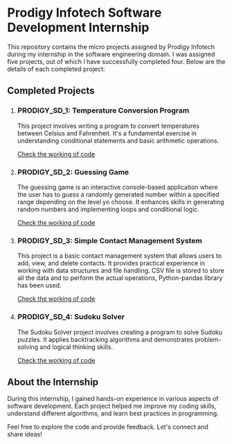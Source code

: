 <h1>Prodigy Infotech Software Development Internship</h1>

<p>This repository contains the micro projects assigned by Prodigy Infotech during my internship in the software engineering domain. I was assigned five projects, out of which I have successfully completed four. Below are the details of each completed project:</p>

<h2>Completed Projects</h2>

<ol>
  <li>
    <h3>PRODIGY_SD_1: Temperature Conversion Program</h3>
    <p>This project involves writing a program to convert temperatures between Celsius and Fahrenheit. It's a fundamental exercise in understanding conditional statements and basic arithmetic operations.</p>
    <p><a href="https://replit.com/join/tfsukpooks-rohitranjan3" target="_blank">Check the working of code</a></p>
  </li>
  <li>
    <h3>PRODIGY_SD_2: Guessing Game</h3>
    <p>The guessing game is an interactive console-based application where the user has to guess a randomly generated number within a specified range depending on the level yo choose. It enhances skills in generating random numbers and implementing loops and conditional logic.</p>
    <p><a href="https://replit.com/join/xzhozgokuk-rohitranjan3" target="_blank">Check the working of code</a></p>
  </li>
  <li>
    <h3>PRODIGY_SD_3: Simple Contact Management System</h3>
    <p>This project is a basic contact management system that allows users to add, view, and delete contacts. It provides practical experience in working with data structures and file handling. CSV file is stored to store all the data and to perform the actual operations, Python-pandas library has been used.</p>
    <p><a href="https://replit.com/join/zegwhacnts-rohitranjan3" target="_blank">Check the working of code</a></p>
  </li>
  <li>
    <h3>PRODIGY_SD_4: Sudoku Solver</h3>
    <p>The Sudoku Solver project involves creating a program to solve Sudoku puzzles. It applies backtracking algorithms and demonstrates problem-solving and logical thinking skills.</p>
    <p><a href="https://replit.com/join/ojzxbgfeqy-rohitranjan3" target="_blank">Check the working of code</a></p>
  </li>
</ol>

<h2>About the Internship</h2>
<p>During this internship, I gained hands-on experience in various aspects of software development. Each project helped me improve my coding skills, understand different algorithms, and learn best practices in programming.</p>

<p>Feel free to explore the code and provide feedback. Let's connect and share ideas!</p>
